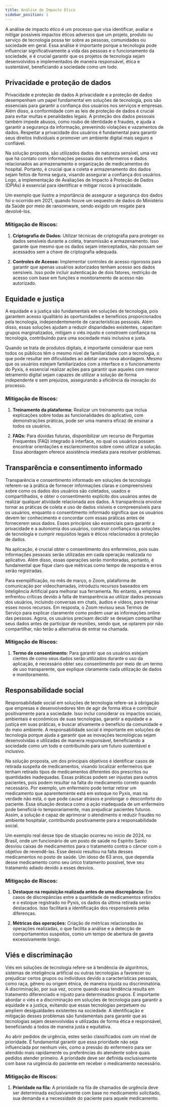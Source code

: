 ```yaml
---
title: Análise de Impacto Ético
sidebar_position: 1
---
```


A análise de impacto ético é um processo que visa identificar, avaliar e mitigar possíveis impactos éticos adversos que um projeto, produto ou serviço de tecnologia possa ter sobre as pessoas, comunidades ou sociedade em geral. Essa análise é importante porque a tecnologia pode influenciar significativamente a vida das pessoas e o funcionamento da sociedade, e é crucial garantir que os projetos de tecnologia sejam desenvolvidos e implementados de maneira responsável, ética e sustentável, beneficiando a sociedade como um todo.

## Privacidade e proteção de dados

Privacidade e proteção de dados
A privacidade e a proteção de dados desempenham um papel fundamental em soluções de tecnologia, pois são essenciais para garantir a confiança dos usuários nos serviços e empresas. Além disso, a conformidade com as leis de proteção de dados é crucial para evitar multas e penalidades legais. A proteção dos dados pessoais também impede abusos, como roubo de identidade e fraudes, e ajuda a garantir a segurança da informação, prevenindo violações e vazamentos de dados. Respeitar a privacidade dos usuários é fundamental para garantir seus direitos individuais e promover um ambiente digital mais seguro e confiável.

Na solução proposta, são utilizados dados de natureza sensível, uma vez que há contato com informações pessoais dos enfermeiros e dados relacionados ao armazenamento e organização de medicamentos do hospital. Portanto, é crucial que a coleta e armazenamento dos dados sejam feitos de forma segura, visando assegurar a confiança dos usuários. Logo, a implementação de Avaliações de Impacto à Proteção de Dados (DPIAs) é essencial para identificar e mitigar riscos à privacidade.

Um exemplo que ilustre a importância de assegurar a segurança dos dados foi o ocorrido em 2021, quando houve um sequestro de dados do Ministério da Saúde por meio de ransomware, sendo exigido um resgate para devolvê-los.

### Mitigação de Riscos:

1. **Criptografia de Dados:** Utilizar técnicas de criptografia para proteger os dados sensíveis durante a coleta, transmissão e armazenamento. Isso garante que mesmo que os dados sejam interceptados, não possam ser acessados sem a chave de criptografia adequada.

2. **Controles de Acesso:** Implementar controles de acesso rigorosos para garantir que apenas usuários autorizados tenham acesso aos dados sensíveis. Isso pode incluir autenticação de dois fatores, restrição de acesso com base em funções e monitoramento de acesso não autorizado.


## Equidade e justiça

A equidade e a justiça são fundamentais em soluções de tecnologia, pois garantem acesso igualitário às oportunidades e benefícios proporcionados pela tecnologia, independentemente de características pessoais. Além disso, essas soluções ajudam a reduzir disparidades existentes, capacitam grupos marginalizados, mitigam o viés injusto e constroem confiança na tecnologia, contribuindo para uma sociedade mais inclusiva e justa.

Quando se trata de produtos digitais, é importante considerar que nem todos os públicos têm o mesmo nível de familiaridade com a tecnologia, o que pode resultar em dificuldades ao adotar uma nova abordagem. Mesmo que os usuários estejam familiarizados com a interface e o funcionamento do Pyxis, é essencial realizar ações para garantir que aqueles com menor letramento digital sejam capazes de utilizar a solução de forma independente e sem prejuízos, assegurando a eficiência da inovação do processo.

### Mitigação de Riscos:

1. **Treinamento da plataforma:** Realizar um treinamento que inclua explicações sobre todas as funcionalidades do aplicativo, com demonstrações práticas, pode ser uma maneira eficaz de ensinar a todos os usuários.

2. **FAQs:** Para dúvidas futuras, disponibilizar um recurso de Perguntas Frequentes (FAQ) integrado à interface, no qual os usuários possam encontrar orientações e esclarecimentos sobre como utilizar a solução. Essa abordagem oferece assistência imediata para resolver problemas.


## Transparência e consentimento informado

Transparência e consentimento informado em soluções de tecnologia referem-se à prática de fornecer informações claras e compreensíveis sobre como os dados dos usuários são coletados, usados e compartilhados, e obter o consentimento explícito dos usuários antes de realizar qualquer atividade relacionada aos dados. A transparência envolve tornar as práticas de coleta e uso de dados visíveis e compreensíveis para os usuários, enquanto o consentimento informado significa que os usuários devem ter conhecimento e concordar com essas práticas antes de fornecerem seus dados. Esses princípios são essenciais para garantir a privacidade e a autonomia dos usuários, construir confiança nas soluções de tecnologia e cumprir requisitos legais e éticos relacionados à proteção de dados.

Na aplicação, é crucial obter o consentimento dos enfermeiros, pois suas informações pessoais serão utilizadas em cada operação realizada no aplicativo. Além disso, essas operações serão monitoradas, portanto, é fundamental que fique claro que métricas como tempo de resposta e erros serão registradas.

Para exemplificação, no mês de março, o Zoom, plataforma de comunicação por videochamadas, introduziu recursos baseados em Inteligência Artificial para melhorar sua ferramenta. No entanto, a empresa enfrentou críticas devido à falta de transparência ao utilizar dados pessoais dos usuários, incluindo conversas em chats, áudios e vídeos, para treinar esses novos recursos. Em resposta, o Zoom revisou seus Termos de Serviço para explicar claramente como podem usar as informações online das pessoas. Agora, os usuários precisam decidir se desejam compartilhar seus dados antes de participar de reuniões, sendo que, se optarem por não compartilhar, não terão a alternativa de entrar na chamada.

### Mitigação de Riscos:

1. **Termo de consentimento:** Para garantir que os usuários estejam cientes de como seus dados serão utilizados durante o uso da aplicação, é necessário obter seu consentimento por meio de um termo de uso transparente, que explique claramente cada utilização de dados e monitoramento.


## Responsabilidade social

Responsabilidade social em soluções de tecnologia refere-se à obrigação que empresas e desenvolvedores têm de agir de forma ética e contribuir positivamente para a sociedade. Isso inclui considerar os impactos sociais, ambientais e econômicos de suas tecnologias, garantir a equidade e a justiça em suas práticas, e buscar ativamente o benefício da comunidade e do meio ambiente. A responsabilidade social é importante em soluções de tecnologia porque ajuda a garantir que as inovações tecnológicas sejam desenvolvidas e utilizadas de maneira responsável, beneficiando a sociedade como um todo e contribuindo para um futuro sustentável e inclusivo.

Na solução proposta, um dos principais objetivos é identificar casos de retirada suspeita de medicamentos, visando localizar enfermeiros que tenham retirado tipos de medicamentos diferentes dos prescritos ou quantidades inadequadas. Essas práticas podem ser injustas para outros pacientes, pois podem resultar na falta do medicamento correto quando necessário. Por exemplo, um enfermeiro pode tentar retirar um medicamento que aparentemente está em estoque no Pyxis, mas na verdade não está, o que pode causar atrasos e prolongar o desconforto do paciente. Essa situação destaca como a ação inadequada de um enfermeiro pode beneficiá-lo temporariamente, mas prejudicar pacientes futuros. Assim, a solução é capaz de aprimorar o atendimento e reduzir fraudes no ambiente hospitalar, contribuindo positivamente para a responsabilidade social.

Um exemplo real desse tipo de situação ocorreu no início de 2024, no Brasil, onde um funcionário de um posto de saúde no Espírito Santo desviou caixas de medicamentos para o tratamento contra o câncer com o objetivo de revendê-las. Esse desvio resultou na falta desses medicamentos no posto de saúde. Um idoso de 63 anos, que dependia desse medicamento como seu único tratamento possível, teve seu tratamento adiado devido a esses desvios.

### Mitigação de Riscos:

1. **Destaque na requisição realizada antes de uma discrepância:** Em casos de discrepâncias entre a quantidade de medicamentos retirados e o estoque registrado no Pyxis, os dados da última retirada serão destacados. Isso facilitará a identificação dos responsáveis pelas diferenças.

2. **Métricas das operações:** Criação de métricas relacionadas às operações realizadas, o que facilita a análise e a detecção de comportamentos suspeitos, como um tempo de abertura de gaveta excessivamente longo.


## Viés e discriminação

Viés em soluções de tecnologia refere-se à tendência de algoritmos, sistemas de inteligência artificial ou outras tecnologias a favorecer ou prejudicar certos grupos ou indivíduos devido a características pessoais, como raça, gênero ou origem étnica, de maneira injusta ou discriminatória. A discriminação, por sua vez, ocorre quando essa tendência resulta em tratamento diferenciado e injusto para determinados grupos. É importante abordar o viés e a discriminação em soluções de tecnologia para garantir a equidade e a justiça, evitando que essas tecnologias perpetuem ou ampliem desigualdades existentes na sociedade. A identificação e mitigação desses problemas são fundamentais para garantir que as tecnologias sejam desenvolvidas e utilizadas de forma ética e responsável, beneficiando a todos de maneira justa e equitativa.

Ao abrir pedidos de urgência, estes serão classificados com um nível de prioridade. É fundamental garantir que essa prioridade não seja influenciada por nenhum viés, como a pressão do enfermeiro para ser atendido mais rapidamente ou preferências do atendente sobre quais pedidos atender primeiro. A prioridade deve ser definida exclusivamente com base na urgência do paciente em receber o medicamento necessário.

### Mitigação de Riscos:

1. **Prioridade na fila:** A prioridade na fila de chamados de urgência deve ser determinada exclusivamente com base no medicamento solicitado, sua demanda e a necessidade do paciente para aquele medicamento.
